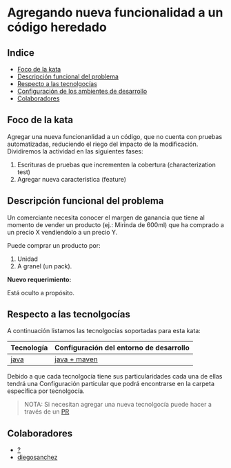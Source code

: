# Agregando nueva funcionalidad a un código heredado
  
## Indice

- [Foco de la kata](#foco-de-la-kata)
- [Descripción funcional del problema](#descripción-funcional-del-problema)
- [Respecto a las tecnolgocías](#respecto-a-las-tecnolgocías)
- [Configuración de los ambientes de desarrollo](#configuración-de-los-ambientes-de-desarrollo)
- [Colaboradores](#colaboradores)
  
## Foco de la kata

Agregar una nueva funcionanlidad a un código, que no cuenta con pruebas automatizadas, reduciendo el riego del impacto de la modificación. Dividiremos la actividad en las siguientes fases:

1. Escrituras de pruebas que incrementen la cobertura (characterization test)
2. Agregar nueva característica (feature)

## Descripción funcional del problema

Un comerciante necesita conocer el margen de ganancia que tiene al momento de vender un producto (ej.: Mirinda de 600ml) que ha comprado a un precio X vendiendolo a un precio Y.

Puede comprar un producto por:

1. Unidad
2. A granel (un pack).

**Nuevo requerimiento:**

Está oculto a propósito.

## Respecto a las tecnolgocías

A continuación listamos las tecnolgocías soportadas para esta kata:

| Tecnología                | Configuración del entorno de desarrollo |
| ----------                | --------------------------------------- |
| [java](/tecnologias/java) | [java + maven](/tecnologias/java/maven/kata-01-legacy-code/README.md)   |

Debido a que cada tecnolgocía tiene sus particularidades cada una de ellas tendrá una Configuración particular que podrá encontrarse en la carpeta específica por tecnolgocía.

> NOTA: Si necesitan agregar una nueva tecnolgocía puede hacer a través de un [PR][PR]

## Colaboradores

- [?]()
- [diegosanchez](https://github.com/diegosanchez)


[PR]: https://help.github.com/es/github/collaborating-with-issues-and-pull-requests/about-pull-requests
